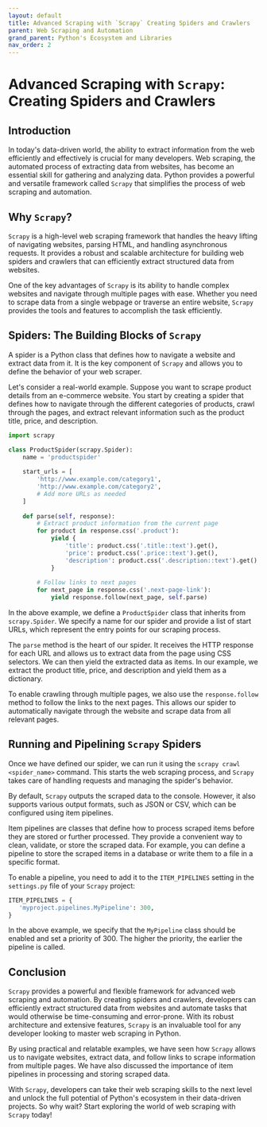 ```yaml
---
layout: default
title: Advanced Scraping with `Scrapy` Creating Spiders and Crawlers
parent: Web Scraping and Automation
grand_parent: Python's Ecosystem and Libraries
nav_order: 2
---
```

# Advanced Scraping with `Scrapy`: Creating Spiders and Crawlers

## Introduction

In today's data-driven world, the ability to extract information from the web efficiently and effectively is crucial for many developers. Web scraping, the automated process of extracting data from websites, has become an essential skill for gathering and analyzing data. Python provides a powerful and versatile framework called `Scrapy` that simplifies the process of web scraping and automation.

## Why `Scrapy`?

`Scrapy` is a high-level web scraping framework that handles the heavy lifting of navigating websites, parsing HTML, and handling asynchronous requests. It provides a robust and scalable architecture for building web spiders and crawlers that can efficiently extract structured data from websites.

One of the key advantages of `Scrapy` is its ability to handle complex websites and navigate through multiple pages with ease. Whether you need to scrape data from a single webpage or traverse an entire website, `Scrapy` provides the tools and features to accomplish the task efficiently.

## Spiders: The Building Blocks of `Scrapy`

A spider is a Python class that defines how to navigate a website and extract data from it. It is the key component of `Scrapy` and allows you to define the behavior of your web scraper.

Let's consider a real-world example. Suppose you want to scrape product details from an e-commerce website. You start by creating a spider that defines how to navigate through the different categories of products, crawl through the pages, and extract relevant information such as the product title, price, and description.

```python
import scrapy

class ProductSpider(scrapy.Spider):
    name = 'productspider'
    
    start_urls = [
        'http://www.example.com/category1',
        'http://www.example.com/category2',
        # Add more URLs as needed
    ]
    
    def parse(self, response):
        # Extract product information from the current page
        for product in response.css('.product'):
            yield {
                'title': product.css('.title::text').get(),
                'price': product.css('.price::text').get(),
                'description': product.css('.description::text').get()
            }
        
        # Follow links to next pages
        for next_page in response.css('.next-page-link'):
            yield response.follow(next_page, self.parse)
```

In the above example, we define a `ProductSpider` class that inherits from `scrapy.Spider`. We specify a name for our spider and provide a list of start URLs, which represent the entry points for our scraping process.

The `parse` method is the heart of our spider. It receives the HTTP response for each URL and allows us to extract data from the page using CSS selectors. We can then yield the extracted data as items. In our example, we extract the product title, price, and description and yield them as a dictionary.

To enable crawling through multiple pages, we also use the `response.follow` method to follow the links to the next pages. This allows our spider to automatically navigate through the website and scrape data from all relevant pages.

## Running and Pipelining `Scrapy` Spiders

Once we have defined our spider, we can run it using the `scrapy crawl <spider_name>` command. This starts the web scraping process, and `Scrapy` takes care of handling requests and managing the spider's behavior.

By default, `Scrapy` outputs the scraped data to the console. However, it also supports various output formats, such as JSON or CSV, which can be configured using item pipelines.

Item pipelines are classes that define how to process scraped items before they are stored or further processed. They provide a convenient way to clean, validate, or store the scraped data. For example, you can define a pipeline to store the scraped items in a database or write them to a file in a specific format.

To enable a pipeline, you need to add it to the `ITEM_PIPELINES` setting in the `settings.py` file of your `Scrapy` project:

```python
ITEM_PIPELINES = {
   'myproject.pipelines.MyPipeline': 300,
}
```

In the above example, we specify that the `MyPipeline` class should be enabled and set a priority of 300. The higher the priority, the earlier the pipeline is called.

## Conclusion

`Scrapy` provides a powerful and flexible framework for advanced web scraping and automation. By creating spiders and crawlers, developers can efficiently extract structured data from websites and automate tasks that would otherwise be time-consuming and error-prone. With its robust architecture and extensive features, `Scrapy` is an invaluable tool for any developer looking to master web scraping in Python.

By using practical and relatable examples, we have seen how `Scrapy` allows us to navigate websites, extract data, and follow links to scrape information from multiple pages. We have also discussed the importance of item pipelines in processing and storing scraped data.

With `Scrapy`, developers can take their web scraping skills to the next level and unlock the full potential of Python's ecosystem in their data-driven projects. So why wait? Start exploring the world of web scraping with `Scrapy` today!